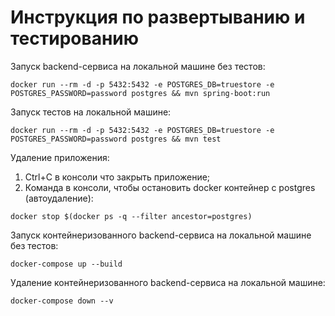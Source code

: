 # Инструкция по развертыванию и тестированию

Запуск backend-сервиса на локальной машине без тестов:
```
docker run --rm -d -p 5432:5432 -e POSTGRES_DB=truestore -e POSTGRES_PASSWORD=password postgres && mvn spring-boot:run
```

Запуск тестов на локальной машине:
```
docker run --rm -d -p 5432:5432 -e POSTGRES_DB=truestore -e POSTGRES_PASSWORD=password postgres && mvn test
```

Удаление приложения:
1. Ctrl+C в консоли что закрыть приложение;
2. Команда в консоли, чтобы остановить docker контейнер с postgres (автоудаление):
```
docker stop $(docker ps -q --filter ancestor=postgres)
```

Запуск контейнеризованного backend-сервиса на локальной машине без тестов:
```
docker-compose up --build
```

Удаление контейнеризованного backend-сервиса на локальной машине:
```
docker-compose down --v
```

